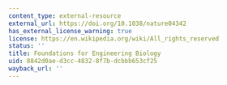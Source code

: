 ```yaml
---
content_type: external-resource
external_url: https://doi.org/10.1038/nature04342
has_external_license_warning: true
license: https://en.wikipedia.org/wiki/All_rights_reserved
status: ''
title: Foundations for Engineering Biology
uid: 8842d0ae-d3cc-4832-8f7b-dcbbb653cf25
wayback_url: ''
---
```

